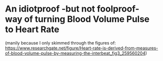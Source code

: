 # An idiotproof -but not foolproof- way of turning Blood Volume Pulse to Heart Rate
(manily because I only skimmed through the figures of: https://www.researchgate.net/figure/Heart-rate-is-derived-from-measures-of-blood-volume-pulse-by-measuring-the-interbeat_fig3_259560204)